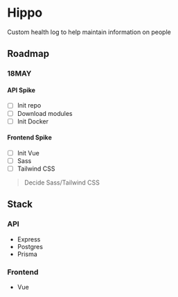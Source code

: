 # Hippo

Custom health log to help maintain information on people

## Roadmap

### 18MAY

#### API Spike

- [ ] Init repo
- [ ] Download modules
- [ ] Init Docker

#### Frontend Spike
- [ ] Init Vue
- [ ] Sass 
- [ ] Tailwind CSS
> Decide Sass/Tailwind CSS
## Stack

### API

- Express
- Postgres
- Prisma

### Frontend

- Vue